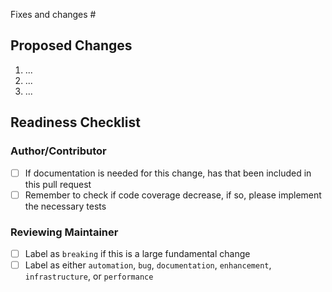 <!-- Please ensure your PR title is brief and descriptive for a good changelog entry -->
<!-- Link to issue if there is one -->
<!-- markdownlint-disable -->

Fixes and changes #

<!-- markdownlint-restore -->

<!-- Describe what the changes are -->

## Proposed Changes

1. ...
2. ...
3. ...

## Readiness Checklist

### Author/Contributor
- [ ] If documentation is needed for this change, has that been included in this pull request
- [ ] Remember to check if code coverage decrease, if so, please implement the necessary tests

### Reviewing Maintainer
- [ ] Label as `breaking` if this is a large fundamental change
- [ ] Label as either `automation`, `bug`, `documentation`, `enhancement`, `infrastructure`, or `performance`
